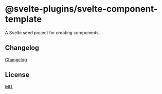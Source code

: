 # @svelte-plugins/svelte-component-template

A Svelte seed project for creating components.

## Changelog

[Changelog](CHANGELOG.md)

## License

[MIT](LICENSE)
